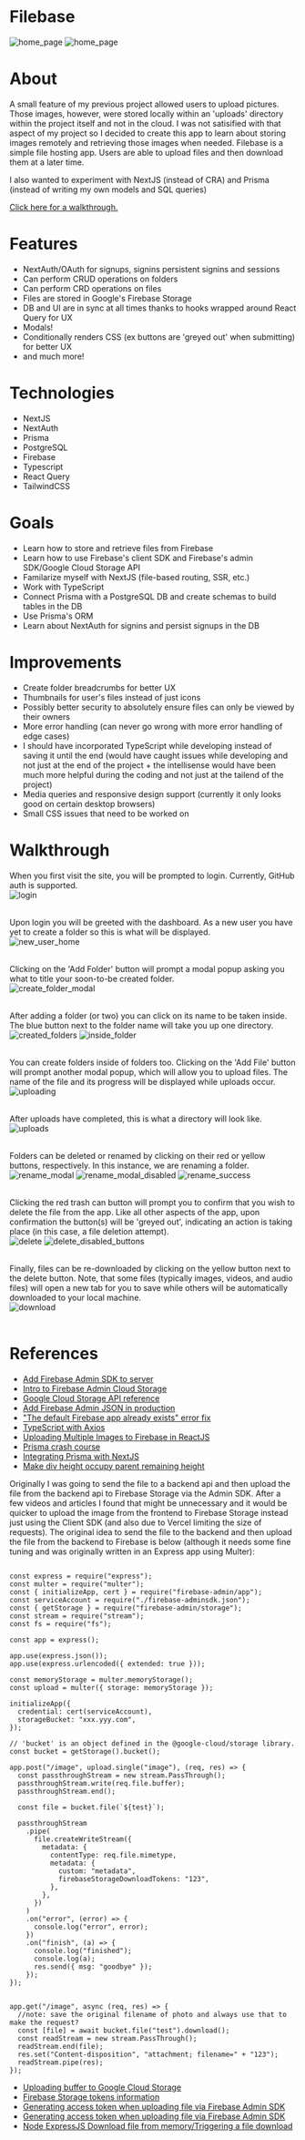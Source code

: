 # Filebase

![home_page](/screenshots/4.png)
![home_page](/screenshots/7.png)

# About

A small feature of my previous project allowed users to upload pictures. Those images, however, were stored locally within an 'uploads' directory within the project itself and not in the cloud. I was not satisified with that aspect of my project so I decided to create this app to learn about storing images remotely and retrieving those images when needed. Filebase is a simple file hosting app. Users are able to upload files and then download them at a later time.

I also wanted to experiment with NextJS (instead of CRA) and Prisma (instead of writing my own models and SQL queries)

[Click here for a walkthrough.](#walkthrough)

# Features

- NextAuth/OAuth for signups, signins persistent signins and sessions
- Can perform CRUD operations on folders
- Can perform CRD operations on files
- Files are stored in Google's Firebase Storage
- DB and UI are in sync at all times thanks to hooks wrapped around React Query for UX
- Modals!
- Conditionally renders CSS (ex buttons are 'greyed out' when submitting) for better UX
- and much more!

# Technologies

- NextJS
- NextAuth
- Prisma
- PostgreSQL
- Firebase
- Typescript
- React Query
- TailwindCSS

# Goals

- Learn how to store and retrieve files from Firebase
- Learn how to use Firebase's client SDK and Firebase's admin SDK/Google Cloud Storage API
- Familarize myself with NextJS (file-based routing, SSR, etc.)
- Work with TypeScript
- Connect Prisma with a PostgreSQL DB and create schemas to build tables in the DB
- Use Prisma's ORM
- Learn about NextAuth for signins and persist signups in the DB

# Improvements

- Create folder breadcrumbs for better UX
- Thumbnails for user's files instead of just icons
- Possibly better security to absolutely ensure files can only be viewed by their owners
- More error handling (can never go wrong with more error handling of edge cases)
- I should have incorporated TypeScript while developing instead of saving it until the end (would have caught issues while developing and not just at the end of the project + the intellisense would have been much more helpful during the coding and not just at the tailend of the project)
- Media queries and responsive design support (currently it only looks good on certain desktop browsers)
- Small CSS issues that need to be worked on

# Walkthrough

When you first visit the site, you will be prompted to login. Currently, GitHub auth is supported. <br/>
![login](/screenshots/1.png)
<br/>
<br/>

Upon login you will be greeted with the dashboard. As a new user you have yet to create a folder so this is what will be displayed. <br/>
![new_user_home](/screenshots/2.png)
<br/>
<br/>

Clicking on the 'Add Folder' button will prompt a modal popup asking you what to title your soon-to-be created folder. <br/>
![create_folder_modal](/screenshots/3.png)
<br/>
<br/>

After adding a folder (or two) you can click on its name to be taken inside. The blue button next to the folder name will take you up one directory. <br/>
![created_folders](/screenshots/4.png)
![inside_folder](/screenshots/5.png)
<br/>
<br/>

You can create folders inside of folders too. Clicking on the 'Add File' button will prompt another modal popup, which will allow you to upload files. The name of the file and its progress will be displayed while uploads occur. <br/>
![uploading](/screenshots/6.png)
<br/>
<br/>

After uploads have completed, this is what a directory will look like. <br/>
![uploads](/screenshots/7.png)
<br/>
<br/>

Folders can be deleted or renamed by clicking on their red or yellow buttons, respectively. In this instance, we are renaming a folder. <br/>
![rename_modal](/screenshots/11.png)
![rename_modal_disabled](/screenshots/12.png)
![rename_success](/screenshots/13.png)
<br/>
<br/>

Clicking the red trash can button will prompt you to confirm that you wish to delete the file from the app. Like all other aspects of the app, upon confirmation the button(s) will be 'greyed out', indicating an action is taking place (in this case, a file deletion attempt). <br/>
![delete](/screenshots/8.png)
![delete_disabled_buttons](/screenshots/9.png)
<br/>
<br/>

Finally, files can be re-downloaded by clicking on the yellow button next to the delete button. Note, that some files (typically images, videos, and audio files) will open a new tab for you to save while others will be automatically downloaded to your local machine. <br/>
![download](/screenshots/10.png)
<br/>
<br/>

# References

- [Add Firebase Admin SDK to server](https://firebase.google.com/docs/admin/setup#prerequisites)
- [Intro to Firebase Admin Cloud Storage](https://firebase.google.com/docs/storage/admin/start?authuser=0)
- [Google Cloud Storage API reference](https://googleapis.dev/nodejs/storage/latest/File.html)
- [Add Firebase Admin JSON in production](https://dev.to/vvo/how-to-add-firebase-service-account-json-files-to-vercel-ph5)
- ["The default Firebase app already exists" error fix](https://stackoverflow.com/questions/57763991/initializeapp-when-adding-firebase-to-app-and-to-server)
- [TypeScript with Axios](https://bobbyhadz.com/blog/typescript-http-request-axios)
- [Uploading Multiple Images to Firebase in ReactJS](https://www.youtube.com/watch?v=S4zaZvM8IeI)
- [Prisma crash course](https://www.youtube.com/watch?v=RebA5J-rlwg)
- [Integrating Prisma with NextJS](https://www.youtube.com/watch?v=8DiT-LdYXC0)
- [Make div height occupy parent remaining height](https://stackoverflow.com/questions/11225912/make-div-height-occupy-parent-remaining-height)

Originally I was going to send the file to a backend api and then upload the file from the backend api to Firebase Storage via the Admin SDK. After a few videos and articles I found that might be unnecessary and it would be quicker to upload the image from the frontend to Firebase Storage instead just using the Client SDK (and also due to Vercel limiting the size of requests). The original idea to send the file to the backend and then upload the file from the backend to Firebase is below (although it needs some fine tuning and was originally written in an Express app using Multer):

```

const express = require("express");
const multer = require("multer");
const { initializeApp, cert } = require("firebase-admin/app");
const serviceAccount = require("./firebase-adminsdk.json");
const { getStorage } = require("firebase-admin/storage");
const stream = require("stream");
const fs = require("fs");

const app = express();

app.use(express.json());
app.use(express.urlencoded({ extended: true }));

const memoryStorage = multer.memoryStorage();
const upload = multer({ storage: memoryStorage });

initializeApp({
  credential: cert(serviceAccount),
  storageBucket: "xxx.yyy.com",
});

// 'bucket' is an object defined in the @google-cloud/storage library.
const bucket = getStorage().bucket();

app.post("/image", upload.single("image"), (req, res) => {
  const passthroughStream = new stream.PassThrough();
  passthroughStream.write(req.file.buffer);
  passthroughStream.end();

  const file = bucket.file(`${test}`);

  passthroughStream
    .pipe(
      file.createWriteStream({
        metadata: {
          contentType: req.file.mimetype,
          metadata: {
            custom: "metadata",
            firebaseStorageDownloadTokens: "123",
          },
        },
      })
    )
    .on("error", (error) => {
      console.log("error", error);
    })
    .on("finish", (a) => {
      console.log("finished");
      console.log(a);
      res.send({ msg: "goodbye" });
    });
});


app.get("/image", async (req, res) => {
  //note: save the original filename of photo and always use that to make the request?
  const [file] = await bucket.file("test").download();
  const readStream = new stream.PassThrough();
  readStream.end(file);
  res.set("Content-disposition", "attachment; filename=" + "123");
  readStream.pipe(res);
});
```

- [Uploading buffer to Google Cloud Storage](https://stackoverflow.com/questions/36535153/uploading-a-buffer-to-google-cloud-storage)
- [Firebase Storage tokens information](https://stackoverflow.com/questions/39293781/understanding-firebase-storage-tokens)
- [Generating access token when uploading file via Firebase Admin SDK](https://stackoverflow.com/questions/71610858/can-not-get-url-image-storage-firebase-error-creating-access-token)
- [Generating access token when uploading file via Firebase Admin SDK](https://stackoverflow.com/questions/59432624/how-can-i-generate-access-token-to-file-uploaded-to-firebase-storage)
- [Node ExpressJS Download file from memory/Triggering a file download ](https://stackoverflow.com/questions/45922074/node-express-js-download-file-from-memory-filename-must-be-a-string)

